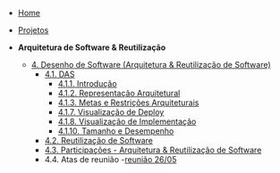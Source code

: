 <!-- docs/_sidebar.md -->

- [Home](README.md)
- [Projetos](/Projeto/Projeto.md)

- **Arquitetura de Software & Reutilização**
  - [4. Desenho de Software (Arquitetura & Reutilização de Software)](/ArquiteturaReutilizacao/4.ArquiteturaReutilizacao.md)
    - [4.1. DAS](/ArquiteturaReutilizacao/4.1.DAS.md)
      - [4.1.1. Introdução](/ArquiteturaReutilizacao/4.1.1.Introducao.md)
      - [4.1.2. Representação Arquitetural](/ArquiteturaReutilizacao/4.1.2.RepresentacaoArquitetural.md)
      - [4.1.3. Metas e Restrições Arquiteturais](/ArquiteturaReutilizacao/4.1.3.metas.md)
      - [4.1.7. Visualização de Deploy](/ArquiteturaReutilizacao/4.1.7.VisualizacaodeDeploy.md)
      - [4.1.8. Visualização de Implementação](/ArquiteturaReutilizacao/4.1.8.VisualizacaodeImplementacao.md)
      - [4.1.10. Tamanho e Desempenho](/ArquiteturaReutilizacao/4.1.10.SizePerformance.md)
    - [4.2. Reutilização de Software](/ArquiteturaReutilizacao/4.2.ReutilizacaoDeSoftware.md)
    - [4.3. Participações - Arquitetura & Reutilização de Software](/ArquiteturaReutilizacao/4.3.ParticipacoesArqReutilizacao.md)
    - 4.4. Atas de reunião
      -[reunião 26/05](/Atas/reunião2506)

